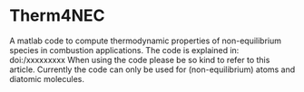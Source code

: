 # Therm4NEC
A matlab code to compute thermodynamic properties of non-equilibrium species in combustion applications.
The code is explained in: doi:/xxxxxxxxx
When using the code please be so kind to refer to this article.
Currently the code can only be used for (non-equilibrium) atoms and diatomic molecules.
